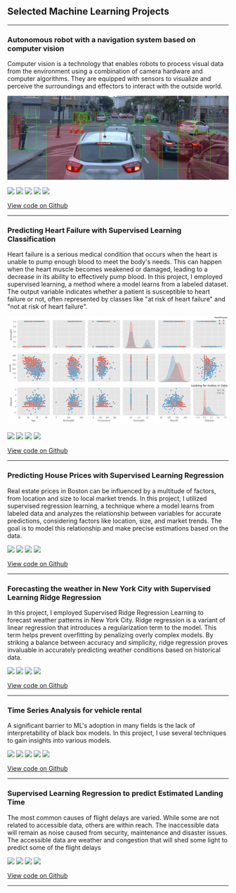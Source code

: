 ## Selected Machine Learning Projects

---

### Autonomous robot with a navigation system based on computer vision

Computer vision is a technology that enables robots to process visual data from the environment using a combination of camera hardware and computer algorithms. They are equipped with sensors to visualize and perceive the surroundings and effectors to interact with the outside world.

<img src= 'https://github.com/sofiasawczenko/sofiasawczenko.github.io/blob/master/images/object_detection2.jpg?raw=true'/>

[![](https://img.shields.io/badge/Python-white?logo=Python)](#) [![](https://img.shields.io/badge/Jupyter-white?logo=Jupyter)](#) [![](https://img.shields.io/badge/RaspberryPi-white?logo=raspberrypi&logoColor=A22846)](#) [![](https://img.shields.io/badge/Arduino-white?logo=Arduino&logoColor=00878F)](#) [![](https://img.shields.io/badge/C/C++-white?logo=Cplusplus&logoColor=00599C)](#)

[View code on Github](https://github.com/sofiasawczenko/autonomous_robot_computer_vision)

---

### Predicting Heart Failure with Supervised Learning Classification 
Heart failure is a serious medical condition that occurs when the heart is unable to pump enough blood to meet the body's needs. This can happen when the heart muscle becomes weakened or damaged, leading to a decrease in its ability to effectively pump blood.  In this project, I employed supervised learning, a method where a model learns from a labeled dataset. The output variable indicates whether a patient is susceptible to heart failure or not, often represented by classes like "at risk of heart failure" and "not at risk of heart failure".

<img src= 'https://github.com/sofiasawczenko/sofiasawczenko.github.io/blob/master/images/imagem_heart.png?raw=true'/>

[![](https://img.shields.io/badge/Python-white?logo=Python)](#) [![](https://img.shields.io/badge/Jupyter-white?logo=Jupyter)](#) [![](https://img.shields.io/badge/Anaconda-white?logo=anaconda)](#) [![](https://img.shields.io/badge/sklearn-white?logo=scikit-learn)](#)

[View code on Github](https://github.com/sofiasawczenko/heart_failure_forecasting)

---

### Predicting House Prices with Supervised Learning Regression
Real estate prices in Boston can be influenced by a multitude of factors, from location and size to local market trends. In this project, I utilized supervised regression learning, a technique where a model learns from labeled data and analyzes the relationship between variables for accurate predictions, considering factors like location, size, and market trends. The goal is to model this relationship and make precise estimations based on the data.

[![](https://img.shields.io/badge/Python-white?logo=Python)](#) [![](https://img.shields.io/badge/Jupyter-white?logo=Jupyter)](#) [![](https://img.shields.io/badge/Anaconda-white?logo=anaconda)](#) [![](https://img.shields.io/badge/sklearn-white?logo=scikit-learn)](#)

[View code on Github](https://github.com/sofiasawczenko/forecasting_house_price/blob/main/regressao.ipynb)

---

### Forecasting the weather in New York City with Supervised Learning Ridge Regression 
In this project, I employed Supervised Ridge Regression Learning to forecast weather patterns in New York City. Ridge regression is a variant of linear regression that introduces a regularization term to the model. This term helps prevent overfitting by penalizing overly complex models. By striking a balance between accuracy and simplicity, ridge regression proves invaluable in accurately predicting weather conditions based on historical data.

[![](https://img.shields.io/badge/Python-white?logo=Python)](#) [![](https://img.shields.io/badge/Jupyter-white?logo=Jupyter)](#) [![](https://img.shields.io/badge/Anaconda-white?logo=anaconda)](#) [![](https://img.shields.io/badge/sklearn-white?logo=scikit-learn)](#)

[View code on Github](https://github.com/sofiasawczenko/weather_forecasting/blob/main/predict.ipynb)

---

### Time Series Analysis for vehicle rental
A significant barrier to ML's adoption in many fields is the lack of interpretability of black box models. In this project, I use several techniques to gain insights into various models. 


[![](https://img.shields.io/badge/Python-white?logo=Python)](#) [![](https://img.shields.io/badge/Jupyter-white?logo=Jupyter)](#) [![](https://img.shields.io/badge/sklearn-white?logo=scikit-learn)](#) [![](https://img.shields.io/badge/LIME-white?logo=LIME)](#) [![](https://img.shields.io/badge/SHAP-white?logo=SHAP)](#)

[View code on Github](https://github.com/sofiasawczenko/time_series_analysis/blob/main/TimeSeries-checkpoint.ipynb)

---

### Supervised Learning Regression to predict Estimated Landing Time
The most common causes of flight delays are varied. While some are not related to accessible data, others are within reach. The inaccessible data will remain as noise caused from security, maintenance and disaster issues. The accessible data are weather and congestion that will shed some light to predict some of the flight delays

[![](https://img.shields.io/badge/Python-white?logo=Python)](#) [![](https://img.shields.io/badge/MongoDB-white?logo=mongodb)](#) [![](https://img.shields.io/badge/Scrapy-white?logo=scrapy)](#) [![](https://img.shields.io/badge/Bash-white?logo=GNUbash)](#)

[View code on Github](https://github.com/mattschapman/mattschapman.github.io/tree/maste/spiders)

---
